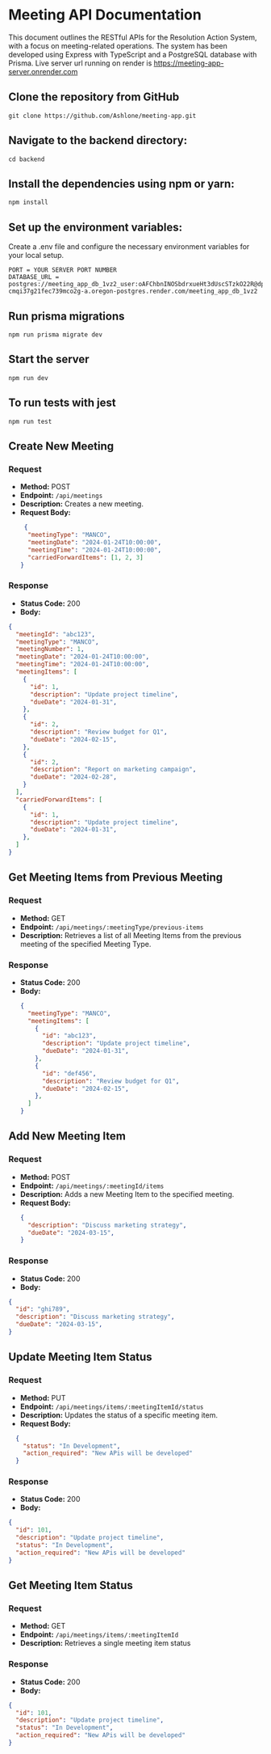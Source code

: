 # Meeting API Documentation

This document outlines the RESTful APIs for the Resolution Action System, with a focus on meeting-related operations. The system has been developed using Express with TypeScript and a PostgreSQL database with Prisma.
Live server url running on render is https://meeting-app-server.onrender.com

## Clone the repository from GitHub

```
git clone https://github.com/Ashlone/meeting-app.git

```

## Navigate to the backend directory:
```
cd backend

```

## Install the dependencies using npm or yarn:
```
npm install
```

## Set up the environment variables:
Create a .env file and configure the necessary environment variables for your local setup.

```
PORT = YOUR SERVER PORT NUMBER
DATABASE_URL = postgres://meeting_app_db_1vz2_user:oAFChbnINOSbdrxueHt3dUscSTzkO22R@dpg-cmqi37g21fec739mco2g-a.oregon-postgres.render.com/meeting_app_db_1vz2 

```

## Run prisma migrations
```
npm run prisma migrate dev

```

## Start the server
```
npm run dev

```

## To run tests with jest
```
npm run test

```

## Create New Meeting

### Request

- **Method:** POST
- **Endpoint:** `/api/meetings`
- **Description:** Creates a new meeting.
- **Request Body:**
  ```json
   {
    "meetingType": "MANCO",
    "meetingDate": "2024-01-24T10:00:00",
    "meetingTime": "2024-01-24T10:00:00",
    "carriedForwardItems": [1, 2, 3]
  }

### Response
- **Status Code:** 200
- **Body:**

```json
{
  "meetingId": "abc123",
  "meetingType": "MANCO",
  "meetingNumber": 1,
  "meetingDate": "2024-01-24T10:00:00",
  "meetingTime": "2024-01-24T10:00:00",
  "meetingItems": [
    {
      "id": 1,
      "description": "Update project timeline",
      "dueDate": "2024-01-31",
    },
    {
      "id": 2,
      "description": "Review budget for Q1",
      "dueDate": "2024-02-15",
    },
    {
      "id": 2,
      "description": "Report on marketing campaign",
      "dueDate": "2024-02-28",
    }
  ],
  "carriedForwardItems": [
    {
      "id": 1,
      "description": "Update project timeline",
      "dueDate": "2024-01-31",
    },
  ]
}
```

## Get Meeting Items from Previous Meeting

### Request

- **Method:** GET
- **Endpoint:** `/api/meetings/:meetingType/previous-items`
- **Description:** Retrieves a list of all Meeting Items from the previous meeting of the specified Meeting Type.

### Response

- **Status Code:** 200
- **Body:**
  ```json
  {
    "meetingType": "MANCO",
    "meetingItems": [
      {
        "id": "abc123",
        "description": "Update project timeline",
        "dueDate": "2024-01-31",
      },
      {
        "id": "def456",
        "description": "Review budget for Q1",
        "dueDate": "2024-02-15",
      },
    ]
  }


## Add New Meeting Item

### Request

- **Method:** POST
- **Endpoint:** `/api/meetings/:meetingId/items`
- **Description:** Adds a new Meeting Item to the specified meeting.
- **Request Body:**
  ```json
  {
    "description": "Discuss marketing strategy",
    "dueDate": "2024-03-15",
  }


### Response
- **Status Code:** 200
- **Body:**

```json
{
  "id": "ghi789",
  "description": "Discuss marketing strategy",
  "dueDate": "2024-03-15",
}
```
## Update Meeting Item Status

### Request

- **Method:** PUT
- **Endpoint:** `/api/meetings/items/:meetingItemId/status`
- **Description:** Updates the status of a specific meeting item.
- **Request Body:**

```json
  {
    "status": "In Development",
    "action_required": "New APis will be developed"
  }

```

### Response
- **Status Code:** 200
- **Body:**

```json
{
  "id": 101,
  "description": "Update project timeline",
  "status": "In Development",
  "action_required": "New APis will be developed"
}
```

## Get Meeting Item Status

### Request

- **Method:** GET
- **Endpoint:** `/api/meetings/items/:meetingItemId`
- **Description:** Retrieves a single meeting item status

### Response
- **Status Code:** 200
- **Body:**

```json
{
  "id": 101,
  "description": "Update project timeline",
  "status": "In Development",
  "action_required": "New APis will be developed"
}
```


